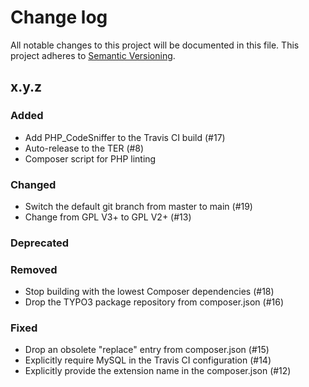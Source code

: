 # Change log

All notable changes to this project will be documented in this file.
This project adheres to [Semantic Versioning](https://semver.org/).

## x.y.z

### Added
- Add PHP_CodeSniffer to the Travis CI build (#17)
- Auto-release to the TER (#8)
- Composer script for PHP linting

### Changed
- Switch the default git branch from master to main (#19)
- Change from GPL V3+ to GPL V2+ (#13)

### Deprecated

### Removed
- Stop building with the lowest Composer dependencies (#18)
- Drop the TYPO3 package repository from composer.json (#16)

### Fixed
- Drop an obsolete "replace" entry from composer.json (#15)
- Explicitly require MySQL in the Travis CI configuration (#14)
- Explicitly provide the extension name in the composer.json (#12)
